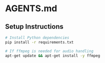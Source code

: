 # AGENTS.md

## Setup Instructions
```bash
# Install Python dependencies
pip install -r requirements.txt

# If ffmpeg is needed for audio handling
apt-get update && apt-get install -y ffmpeg

